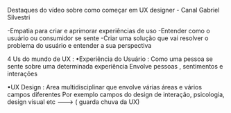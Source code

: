 Destaques do vídeo sobre como começar em UX designer - Canal Gabriel Silvestri

-Empatia para criar e aprimorar experiências de uso
-Entender como o usuário ou consumidor se sente
-Criar uma solução que vai resolver o problema do usuário e entender a sua perspectiva

4 Us do mundo de UX :
•Experiência do Usuário : Como uma pessoa se sente sobre uma determinada experiência 
Envolve pessoas , sentimentos e interações 

•UX Design : Area multidisciplinar que envolve várias áreas e vários campos diferentes
Por exemplo campos do design de interação, psicologia, design visual etc ---> ( guarda chuva da UX)




